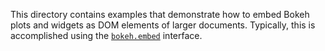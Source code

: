 This directory contains examples that demonstrate how to embed Bokeh plots and widgets as
DOM elements of larger documents. Typically, this is accomplished using the [`bokeh.embed`](https://bokeh.pydata.org/en/latest/docs/user_guide/embed.html) interface.
